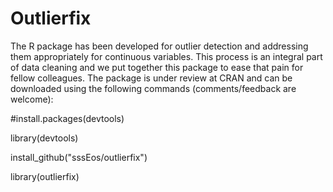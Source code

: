 # Outlierfix
The R package has been developed for outlier detection and addressing them appropriately for continuous variables. This process is an integral part of data cleaning and we put together this package to ease that pain for fellow colleagues. The package is under review at CRAN and can be downloaded using the following commands (comments/feedback are welcome):

#install.packages(devtools)

library(devtools)

install_github("sssEos/outlierfix")

library(outlierfix)
